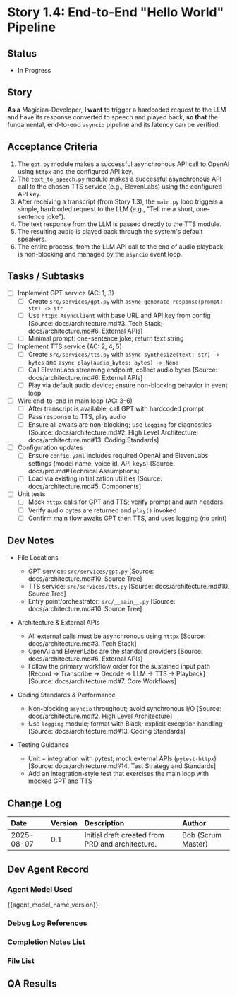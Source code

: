 # Story 1.4: End-to-End "Hello World" Pipeline

## Status
- In Progress

## Story
**As a** Magician-Developer, **I want** to trigger a hardcoded request to the LLM and have its response converted to speech and played back, **so that** the fundamental, end-to-end `asyncio` pipeline and its latency can be verified.

## Acceptance Criteria
1. The `gpt.py` module makes a successful asynchronous API call to OpenAI using `httpx` and the configured API key.
2. The `text_to_speech.py` module makes a successful asynchronous API call to the chosen TTS service (e.g., ElevenLabs) using the configured API key.
3. After receiving a transcript (from Story 1.3), the `main.py` loop triggers a simple, hardcoded request to the LLM (e.g., "Tell me a short, one-sentence joke").
4. The text response from the LLM is passed directly to the TTS module.
5. The resulting audio is played back through the system's default speakers.
6. The entire process, from the LLM API call to the end of audio playback, is non-blocking and managed by the `asyncio` event loop.

## Tasks / Subtasks
- [ ] Implement GPT service (AC: 1, 3)
  - [ ] Create `src/services/gpt.py` with `async generate_response(prompt: str) -> str`
  - [ ] Use `httpx.AsyncClient` with base URL and API key from config [Source: docs/architecture.md#3. Tech Stack; docs/architecture.md#6. External APIs]
  - [ ] Minimal prompt: one-sentence joke; return text string
- [ ] Implement TTS service (AC: 2, 4, 5)
  - [ ] Create `src/services/tts.py` with `async synthesize(text: str) -> bytes` and `async play(audio_bytes: bytes) -> None`
  - [ ] Call ElevenLabs streaming endpoint, collect audio bytes [Source: docs/architecture.md#6. External APIs]
  - [ ] Play via default audio device; ensure non-blocking behavior in event loop
- [ ] Wire end-to-end in main loop (AC: 3–6)
  - [ ] After transcript is available, call GPT with hardcoded prompt
  - [ ] Pass response to TTS, play audio
  - [ ] Ensure all awaits are non-blocking; use `logging` for diagnostics [Source: docs/architecture.md#2. High Level Architecture; docs/architecture.md#13. Coding Standards]
- [ ] Configuration updates
  - [ ] Ensure `config.yaml` includes required OpenAI and ElevenLabs settings (model name, voice id, API keys) [Source: docs/prd.md#Technical Assumptions]
  - [ ] Load via existing initialization utilities [Source: docs/architecture.md#5. Components]
- [ ] Unit tests
  - [ ] Mock `httpx` calls for GPT and TTS; verify prompt and auth headers
  - [ ] Verify audio bytes are returned and `play()` invoked
  - [ ] Confirm main flow awaits GPT then TTS, and uses logging (no print)

## Dev Notes

- File Locations
  - GPT service: `src/services/gpt.py` [Source: docs/architecture.md#10. Source Tree]
  - TTS service: `src/services/tts.py` [Source: docs/architecture.md#10. Source Tree]
  - Entry point/orchestrator: `src/__main__.py` [Source: docs/architecture.md#10. Source Tree]

- Architecture & External APIs
  - All external calls must be asynchronous using `httpx` [Source: docs/architecture.md#3. Tech Stack]
  - OpenAI and ElevenLabs are the standard providers [Source: docs/architecture.md#6. External APIs]
  - Follow the primary workflow order for the sustained input path [Record -> Transcribe -> Decode -> LLM -> TTS -> Playback] [Source: docs/architecture.md#7. Core Workflows]

- Coding Standards & Performance
  - Non-blocking `asyncio` throughout; avoid synchronous I/O [Source: docs/architecture.md#2. High Level Architecture]
  - Use `logging` module; format with Black; explicit exception handling [Source: docs/architecture.md#13. Coding Standards]

- Testing Guidance
  - Unit + integration with pytest; mock external APIs (`pytest-httpx`) [Source: docs/architecture.md#14. Test Strategy and Standards]
  - Add an integration-style test that exercises the main loop with mocked GPT and TTS

## Change Log
| Date | Version | Description | Author |
| :--- | :--- | :--- | :--- |
| 2025-08-07 | 0.1 | Initial draft created from PRD and architecture. | Bob (Scrum Master) |

## Dev Agent Record

### Agent Model Used
{{agent_model_name_version}}

### Debug Log References

### Completion Notes List

### File List

## QA Results
